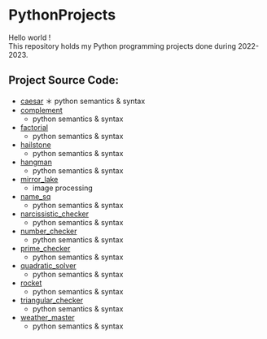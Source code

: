 # PythonProjects
Hello world !\
This repository holds my Python programming projects done during 2022-2023.

## Project Source Code:
* [caesar](https://github.com/AnnbyLuO-O/MypythonProjects/blob/main/python_exercises/caesar.py)
  ＊ python semantics & syntax
* [complement](https://github.com/AnnbyLuO-O/MypythonProjects/blob/main/python_exercises/complement.py)
  * python semantics & syntax
* [factorial](https://github.com/AnnbyLuO-O/MypythonProjects/blob/main/python_exercises/factorial.py)
  * python semantics & syntax
* [hailstone](https://github.com/AnnbyLuO-O/MypythonProjects/blob/main/python_exercises/hailstone.py)
  * python semantics & syntax
* [hangman](https://github.com/AnnbyLuO-O/MypythonProjects/blob/main/python_exercises/hangman.py)
  * python semantics & syntax
* [mirror_lake](https://github.com/AnnbyLuO-O/MypythonProjects/blob/main/python_exercises/mirror_lake.py)
  * image processing
* [name_sq](https://github.com/AnnbyLuO-O/MypythonProjects/blob/main/python_exercises/name_sq.py)
  * python semantics & syntax
* [narcissistic_checker](https://github.com/AnnbyLuO-O/MypythonProjects/blob/main/python_exercises/narcissistic_checker.py)
  * python semantics & syntax
* [number_checker](https://github.com/AnnbyLuO-O/MypythonProjects/blob/main/python_exercises/number_checker.py)
  * python semantics & syntax
* [prime_checker](https://github.com/AnnbyLuO-O/MypythonProjects/blob/main/python_exercises/prime_checker.py)
  * python semantics & syntax
* [quadratic_solver](https://github.com/AnnbyLuO-O/MypythonProjects/blob/main/python_exercises/quadratic_solver.py)
  * python semantics & syntax
* [rocket](https://github.com/AnnbyLuO-O/MypythonProjects/blob/main/python_exercises/rocket.py)
  * python semantics & syntax
* [triangular_checker](https://github.com/AnnbyLuO-O/MypythonProjects/blob/main/python_exercises/triangular_checker.py)
  * python semantics & syntax
* [weather_master](https://github.com/AnnbyLuO-O/MypythonProjects/blob/main/python_exercises/weather_master.py)
  * python semantics & syntax
